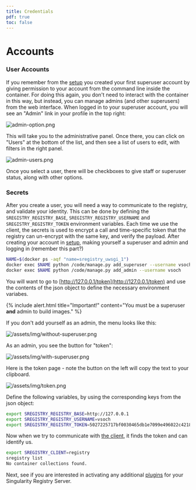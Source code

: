 ```yaml
---
title: Credentials
pdf: true
toc: false
---
```


# Accounts

### User Accounts

If you remember from the [setup](../setup/teams#create-accounts) you created your first superuser account by giving permission to your account from the command line inside the container. For doing this again, you don't need to interact with the container in this way, but instead, you can manage admins (and other superusers) from the web interface. When logged in to your superuser account, you will see an "Admin" link in your profile in the top right:

![admin-option.png](../../assets/img/admin-option.png)

This will take you to the administrative panel. Once there, you can click on "Users" at the bottom of the list, and then see a list of users to edit, with filters in the right panel.

![admin-users.png](../../assets/img/admin-users.png)

Once you select a user, there will be checkboxes to give staff or superuser status, along with other options.


### Secrets

After you create a user, you will need a way to communicate to the registry, and validate your identity. This can be done by defining the `SREGISTRY_REGISTRY_BASE`, `SREGISTRY_REGISTRY_USERNAME` and `SREGISTRY_REGISTRY_TOKEN` environment variables. Each time we use the client, the secrets is used to encrypt a call and time-specific token that the registry can un-encrypt with the same key, and verify the payload. After creating your account in [setup](../setup/teams#create-accounts), making yourself a superuser and admin and logging in (remember this part?)

```bash
NAME=$(docker ps -aqf "name=sregistry_uwsgi_1")
docker exec $NAME python /code/manage.py add_superuser --username vsoch
docker exec $NAME python /code/manage.py add_admin --username vsoch
```

You will want to go to [http://127.0.0.1/token](http://127.0.0.1/token) and use the contents of the json object to define the necessary environment variabes.

{% include alert.html title="Important!" content="You must be a superuser <strong>and</strong> admin to build images." %}

If you don't add yourself as an admin, the menu looks like this:

![/assets/img/without-superuser.png](../../assets/img/without-superuser.png)

As an admin, you see the button for "token":

![/assets/img/with-superuser.png](../../assets/img/with-superuser.png)

Here is the token page - note the button on the left will copy the text to your clipboard.

![/assets/img/token.png](../../assets/img/token.png)

Define the following variables, by using the corresponding keys from the json object:

```bash
export SREGISTRY_REGISTRY_BASE=http://127.0.0.1
export SREGISTRY_REGISTRY_USERNAME=vsoch
export SREGISTRY_REGISTRY_TOKEN=5027225717bf0030465db1e7099e496022c42181
```

Now when we try to communicate with [the client](/sregistry-cli/client-registry), it finds the token and can identify us.

```bash
export SREGISTRY_CLIENT=registry
sregistry list
No container collections found.
```

Next, see if you are interested in activating any additional [plugins](../plugins) for your Singularity Registry Server.
